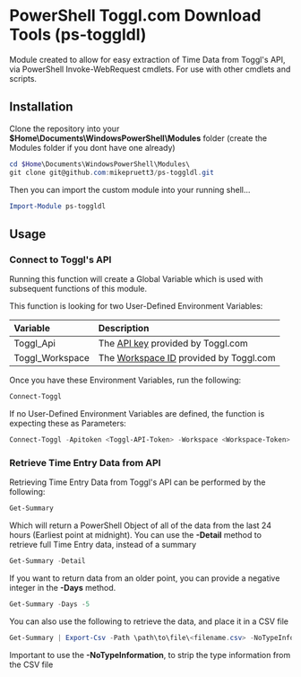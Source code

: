 # PowerShell Toggl.com Download Tools (ps-toggldl)

Module created to allow for easy extraction of Time Data from Toggl's API, via PowerShell Invoke-WebRequest cmdlets. For use with other cmdlets and scripts.

## Installation

Clone the repository into your **$Home\Documents\WindowsPowerShell\Modules** folder (create the Modules folder if you dont have one already)

```powershell
cd $Home\Documents\WindowsPowerShell\Modules\
git clone git@github.com:mikepruett3/ps-toggldl.git
```

Then you can import the custom module into your running shell...

```powershell
Import-Module ps-toggldl
```

## Usage

### Connect to Toggl's API

Running this function will create a Global Variable which is used with subsequent functions of this module.

This function is looking for two User-Defined Environment Variables:

| Variable | Description|
|:---|:---|
| Toggl_Api | The [API key](https://toggl.com/app/profile) provided by Toggl.com|
| Toggl_Workspace | The [Workspace ID](https://toggl.com/app/workspaces) provided by Toggl.com |

Once you have these Environment Variables, run the following:

```powershell
Connect-Toggl
```

If no User-Defined Environment Variables are defined, the function is expecting these as Parameters:

```powershell
Connect-Toggl -Apitoken <Toggl-API-Token> -Workspace <Workspace-Token>
```


### Retrieve Time Entry Data from API

Retrieving Time Entry Data from Toggl's API can be performed by the following:

```powershell
Get-Summary
```

Which will return a PowerShell Object of all of the data from the last 24 hours (Earliest point at midnight). You can use the **-Detail** method to retrieve full Time Entry data, instead of a summary

```powershell
Get-Summary -Detail
```

If you want to return data from an older point, you can provide a negative integer in the **-Days** method.

```powershell
Get-Summary -Days -5
```

You can also use the following to retrieve the data, and place it in a CSV file

```powershell
Get-Summary | Export-Csv -Path \path\to\file\<filename.csv> -NoTypeInformation
```

Important to use the **-NoTypeInformation**, to strip the type information from the CSV file
